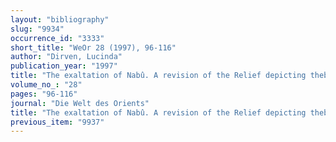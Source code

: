 ```yaml
---
layout: "bibliography"
slug: "9934"
occurrence_id: "3333"
short_title: "WeOr 28 (1997), 96-116"
author: "Dirven, Lucinda"
publication_year: "1997"
title: "The exaltation of Nabû. A revision of the Relief depicting thebattle against Tiamat from the Temple of Bel in Palmyra"
volume_no_: "28"
pages: "96-116"
journal: "Die Welt des Orients"
title: "The exaltation of Nabû. A revision of the Relief depicting thebattle against Tiamat from the Temple of Bel in Palmyra"
previous_item: "9937"
---
```

